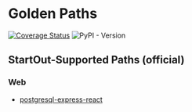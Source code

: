 # Golden Paths

[![Coverage Status](https://coveralls.io/repos/github/Start-Out/golden-paths/badge.svg?branch=dev)](https://coveralls.io/github/Start-Out/golden-paths?branch=dev) ![PyPI - Version](https://img.shields.io/pypi/v/startout)


## StartOut-Supported Paths (official)

### Web

- [postgresql-express-react](https://github.com/Start-Out/path-postgresql-express-react)
